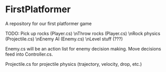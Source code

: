 # FirstPlatformer
A repository for our first platformer game

TODO:
Pick up rocks (Player.cs)
\nThrow rocks (Player.cs)
\nRock physics (Projectile.cs)
\nEnemy AI (Enemy.cs)
\nLevel stuff (???)

Enemy.cs will be an action list for enemy decision making. Move decisions feed into Controller.cs.

Projectile.cs for projectile physics (trajectory, velocity, drop, etc.)
